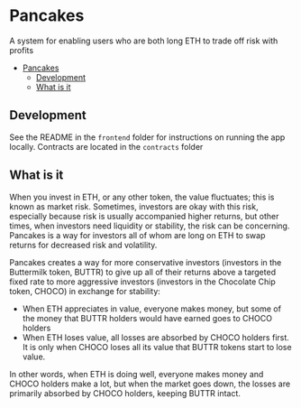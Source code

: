 # Pancakes

A system for enabling users who are both long ETH to trade off risk with profits

- [Pancakes](#pancakes)
  - [Development](#development)
  - [What is it](#what-is-it)

## Development

See the README in the `frontend` folder for instructions on running the app locally. Contracts are located in the `contracts` folder

## What is it

When you invest in ETH, or any other token, the value fluctuates; this is known as market risk. Sometimes, investors are okay with this risk, especially because risk is usually accompanied higher returns, but other times, when investors need liquidity or stability, the risk can be concerning. Pancakes is a way for investors all of whom are long on ETH to swap returns for decreased risk and volatility. 

Pancakes creates a way for more conservative investors (investors in the Buttermilk token, BUTTR) to give up all of their returns above a targeted fixed rate to more aggressive investors (investors in the Chocolate Chip token, CHOCO) in exchange for stability:

- When ETH appreciates in value, everyone makes money, but some of the money that BUTTR holders would have earned goes to CHOCO holders
- When ETH loses value, all losses are absorbed by CHOCO holders first. It is only when CHOCO loses all its value that BUTTR tokens start to lose value.

In other words, when ETH is doing well, everyone makes money and CHOCO holders make a lot, but when the market goes down, the losses are primarily absorbed by CHOCO holders, keeping BUTTR intact.
